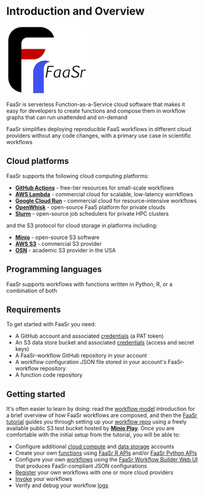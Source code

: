 # Introduction and Overview

![alt text](assets/faasr_logo.jpg)

FaaSr is serverless Function-as-a-Service cloud software that makes it easy for
developers to create functions and compose them in workflow graphs that can run
unattended and on-demand

FaaSr simplifies deploying reproducible FaaS workflows in different cloud providers
without any code changes, with a primary use case in scientific workflows

## Cloud platforms

FaaSr supports the following cloud computing platforms:

- __[GitHub Actions]__ - free-tier resources for small-scale workflows
- __[AWS Lambda]__ - commercial cloud for scalable, low-latency worrkflows
- __[Google Cloud Run]__ - commercial cloud for resource-intensive workflows
- __[OpenWhisk]__ - open-source FaaS platform for private clouds
- __[Slurm]__ - open-source job schedulers for private HPC clusters

[GitHub Actions]: https://github.com/features/actions
[AWS Lambda]: https://aws.amazon.com/pm/lambda
[Google Cloud Run]: https://cloud.google.com/run
[OpenWhisk]: https://openwhisk.apache.org/
[Slurm]: https://slurm.schedmd.com/

and the S3 protocol for cloud storage in platforms including:

- __[Minio]__ - open-source S3 software
- __[AWS S3]__ - commercial S3 provider
- __[OSN]__ - academic S3 provider in the USA

[Minio]: https://www.min.io/
[AWS S3]: https://aws.amazon.com/pm/serv-s3
[OSN]: https://openstoragenetwork.github.io/docs/portal/

## Programming languages

FaaSr supports workflows with functions written in Python, R, or a combination of both

## Requirements

To get started with FaaSr you need:

- A GitHub account and associated [credentials] (a PAT token)
- An S3 data store bucket and associated [credentials] (access and secret keys)
- A FaaSr-workflow GitHub repository in your account
- A workflow configuration JSON file stored in your account's FaaSr-workflow repository
- A function code repository

## Getting started

It's often easier to learn by doing: read the [workflow model] introduction for a brief overview of how FaaSr workflows are composed, and then the [FaaSr tutorial] guides you through setting up your [workflow repo] using a freely available public S3 test bucket hosted by __[Minio Play]__. Once you are comfortable with the initial setup from the tutorial, you will be able to:

- Configure additional [cloud compute] and [data storage] accounts
- Create your own [functions] using [FaaSr R APIs] and/or [FaaSr Python APIs]
- Configure your own [workflows] using the [FaaSr Workflow Builder Web UI] that produces FaaSr-compliant JSON configurations
- [Register] your own workflows with one or more cloud providers
- [Invoke] your workflows
- Verify and debug your workflow [logs]

[workflow model]: prog_model.md
[FaaSr tutorial]: tutorial.md
[cloud compute]: workflows.md
[data storage]: workflows.md
[credentials]: credentials.md
[workflow repo]: workflow_repo.md
[functions]: functions.md
[FaaSr R APIs]: r_api.md
[FaaSr Python APIs]: py_api.md
[workflows]: workflows.md
[FaaSr Workflow Builder Web UI]: https://faasr.io/FaaSr-workflow-builder/
[Register]: register_workflow.md
[Invoke]: invoke_workflow.md
[logs]: logs.md
[Minio Play]: https://play.min.io/
